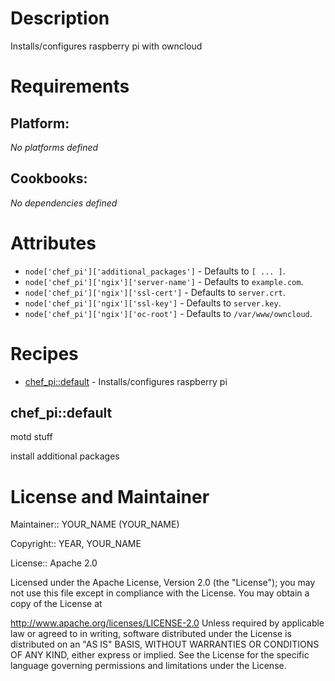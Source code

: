 # Description

Installs/configures raspberry pi with owncloud

# Requirements

## Platform:

*No platforms defined*

## Cookbooks:

*No dependencies defined*

# Attributes

* `node['chef_pi']['additional_packages']` -  Defaults to `[ ... ]`.
* `node['chef_pi']['ngix']['server-name']` -  Defaults to `example.com`.
* `node['chef_pi']['ngix']['ssl-cert']` -  Defaults to `server.crt`.
* `node['chef_pi']['ngix']['ssl-key']` -  Defaults to `server.key`.
* `node['chef_pi']['ngix']['oc-root']` -  Defaults to `/var/www/owncloud`.

# Recipes

* [chef_pi::default](#chef_pidefault) - Installs/configures raspberry pi

## chef_pi::default

motd stuff

install additional packages

# License and Maintainer

Maintainer:: YOUR_NAME (YOUR_NAME)

Copyright:: YEAR, YOUR_NAME

License:: Apache 2.0

Licensed under the Apache License, Version 2.0 (the "License"); you may not use this file except in compliance with the License. You may obtain a copy of the License at

http://www.apache.org/licenses/LICENSE-2.0
Unless required by applicable law or agreed to in writing, software distributed under the License is distributed on an "AS IS" BASIS, WITHOUT WARRANTIES OR CONDITIONS OF ANY KIND, either express or implied. See the License for the specific language governing permissions and limitations under the License.
